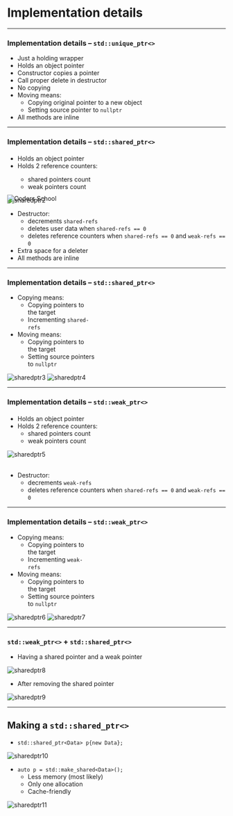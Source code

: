 ﻿# Implementation details

<div class="multicolumn" style="height: 400px; position: relative;">
<div class="col">
    <div style="position: absolute; bottom: 0">
        <img height=200 data-src="img/logo.png" src="img/logo.png" alt="Coders School" class="plain" style="margin-bottom: 0">
    </div>
</div>

<div class="col">
</div>

___

### Implementation details – `std::unique_ptr<>`

* <!-- .element: class="fragment fade-in" --> Just a holding wrapper
* <!-- .element: class="fragment fade-in" --> Holds an object pointer
* <!-- .element: class="fragment fade-in" --> Constructor copies a pointer
* <!-- .element: class="fragment fade-in" --> Call proper delete in destructor
* <!-- .element: class="fragment fade-in" --> No copying
* <!-- .element: class="fragment fade-in" --> Moving means:
  * <!-- .element: class="fragment fade-in" --> Copying original pointer to a new object
  * <!-- .element: class="fragment fade-in" --> Setting source pointer to <code>nullptr</code>
* <!-- .element: class="fragment fade-in" --> All methods are inline

___

### Implementation details – `std::shared_ptr<>`

<div class="multicolumn">
<div class="col" style="margin-top: 20px">
    <ul>
        <li>Holds an object pointer</li><!-- .element: class="fragment fade-in" --> 
        <li>Holds 2 reference counters:</li><!-- .element: class="fragment fade-in" --> 
        <ul>
            <li>shared pointers count</li><!-- .element: class="fragment fade-in" --> 
            <li>weak pointers count</li><!-- .element: class="fragment fade-in" --> 
        </ul>
    </ul>
</div>
<div class="col">
    <img data-src="img/sharedptr2.png" src="img/sharedptr2.png" alt="sharedptr2" class="plain">
</div>
</div>

* <!-- .element: class="fragment fade-in" --> Destructor:
  * <!-- .element: class="fragment fade-in" --> decrements <code>shared-refs</code>
  * <!-- .element: class="fragment fade-in" --> deletes user data when <code>shared-refs == 0</code>
  * <!-- .element: class="fragment fade-in" --> deletes reference counters when <code>shared-refs == 0</code> and <code>weak-refs == 0</code>
* <!-- .element: class="fragment fade-in" --> Extra space for a deleter
* <!-- .element: class="fragment fade-in" --> All methods are inline

___

### Implementation details – `std::shared_ptr<>`

<div class="multicolumn" style="position: relative">
<div class="col" style="font-size: 100%; width: 40%; flex: none">

* <!-- .element: class="fragment fade-in" style="margin-top: 20px" --> Copying means:
  * <!-- .element: class="fragment fade-in" --> Copying pointers to the target
  * <!-- .element: class="fragment fade-in" --> Incrementing <code>shared-refs</code>

* <!-- .element: class="fragment fade-in" style="margin-top: 60px" --> Moving means:
  * <!-- .element: class="fragment fade-in" --> Copying pointers to the target
  * <!-- .element: class="fragment fade-in" --> Setting source pointers to <code>nullptr</code>

</div>

<div class="col" style="width: 60%">

<img data-src="img/sharedptr3.png" src="img/sharedptr3.png" alt="sharedptr3" class="plain">
<img data-src="img/sharedptr4.png" src="img/sharedptr4.png" alt="sharedptr4" class="plain">

</div>
</div>

___

### Implementation details – `std::weak_ptr<>`

<div class="multicolumn">
<div class="col" style="margin-top: 20px">

* <!-- .element: class="fragment fade-in" --> Holds an object pointer
* <!-- .element: class="fragment fade-in" --> Holds 2 reference counters:
  * <!-- .element: class="fragment fade-in" --> shared pointers count
  * <!-- .element: class="fragment fade-in" --> weak pointers count

</div>
<div class="col">
    <img data-src="img/sharedptr5.png" src="img/sharedptr5.png" alt="sharedptr5" class="plain" height=90%>
</div>
</div>

</br>

* <!-- .element: class="fragment fade-in" --> Destructor:
  * <!-- .element: class="fragment fade-in" --> decrements <code>weak-refs</code>
  * <!-- .element: class="fragment fade-in" --> deletes reference counters when <code>shared-refs == 0</code> and <code>weak-refs == 0</code>

___

### Implementation details – `std::weak_ptr<>`

<div class="multicolumn" style="position: relative">
<div class="col" style="font-size: 100%; width: 40%; flex: none">

* <!-- .element: class="fragment fade-in" style="margin-top: 20px" --> Copying means:
  * <!-- .element: class="fragment fade-in" --> Copying pointers to the target
  * <!-- .element: class="fragment fade-in" --> Incrementing <code>weak-refs</code>

* <!-- .element: class="fragment fade-in" style="margin-top: 60px" --> Moving means:
  * <!-- .element: class="fragment fade-in" --> Copying pointers to the target
  * <!-- .element: class="fragment fade-in" --> Setting source pointers to <code>nullptr</code>

</div>

<div class="col" style="width: 60%">

<img data-src="img/sharedptr6.png" src="img/sharedptr6.png" alt="sharedptr6" class="plain" height=35%>
<img data-src="img/sharedptr7.png" src="img/sharedptr7.png" alt="sharedptr7" class="plain" height=35%>

</div>
</div>

___

### `std::weak_ptr<>` + `std::shared_ptr<>`

* <!-- .element: class="fragment fade-in" --> Having a shared pointer and a weak pointer

<div>
<img data-src="img/sharedptr8.png" src="img/sharedptr8.png" alt="sharedptr8" class="plain">
</div><!-- .element: class="fragment fade-in" -->

* <!-- .element: class="fragment fade-in" --> After removing the shared pointer

<div>
<img data-src="img/sharedptr9.png" src="img/sharedptr9.png" alt="sharedptr9" class="plain">
</div><!-- .element: class="fragment fade-in" -->

___

## Making a `std::shared_ptr<>`

* <!-- .element: class="fragment fade-in" --> <code>std::shared_ptr&ltData&gt p{new Data};</code>

<div>
<img data-src="img/sharedptr10.png" src="img/sharedptr10.png" alt="sharedptr10" class="plain">
</div><!-- .element: class="fragment fade-in" -->

* <!-- .element: class="fragment fade-in" --> <code>auto p = std::make_shared&ltData&gt();</code>
  * <!-- .element: class="fragment fade-in" --> Less memory (most likely)
  * <!-- .element: class="fragment fade-in" --> Only one allocation
  * <!-- .element: class="fragment fade-in" --> Cache-friendly

<div>
<img data-src="img/sharedptr11.png" src="img/sharedptr11.png" alt="sharedptr11" class="plain">
</div><!-- .element: class="fragment fade-in" -->